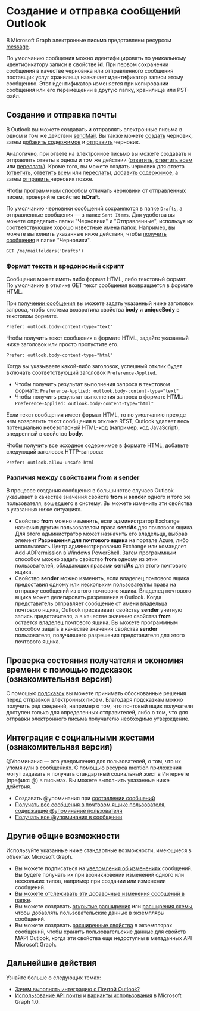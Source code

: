 # <a name="create-and-send-outlook-messages"></a>Создание и отправка сообщений Outlook

В Microsoft Graph электронные письма представлены ресурсом [message](../api-reference/v1.0/resources/message.md). 

По умолчанию сообщения можно идентифицировать по уникальному идентификатору записи в свойстве **id**. При первом сохранении сообщения в качестве черновика или отправленного сообщения поставщик услуг хранилища назначает идентификатор записи этому сообщению. Этот идентификатор изменяется при копировании сообщения или его перемещении в другую папку, хранилище или PST-файл.

## <a name="creating-and-sending-mail"></a>Создание и отправка почты

В Outlook вы можете создавать и отправлять электронные письма в одном и том же действии [sendMail](../api-reference/v1.0/api/user_sendmail.md). Вы также можете [создать](../api-reference/v1.0/api/user_post_messages.md) черновик, затем [добавить содержимое](../api-reference/v1.0/api/message_update.md) и [отправить](../api-reference/v1.0/api/message_send.md) черновик.

Аналогично, при ответе на электронное письмо вы можете создавать и отправлять ответы в одном и том же действии ([ответить](../api-reference/v1.0/api/message_reply.md), [ответить всем](../api-reference/v1.0/api//message_replyall.md) или [переслать](../api-reference/v1.0/api/message_forward.md)). Кроме того, вы можете создать черновик для ответа ([ответить](../api-reference/v1.0/api/message_createreply.md), [ответить всем](../api-reference/v1.0/api//message_createreplyall.md) или [переслать](../api-reference/v1.0/api/message_createforward.md)), [добавить содержимое](../api-reference/v1.0/api/message_update.md), а затем [отправить ](../api-reference/v1.0/api/message_send.md) черновик позже.

Чтобы программным способом отличать черновики от отправленных писем, проверяйте свойство **isDraft**. 

По умолчанию черновики сообщений сохраняются в папке `Drafts`, а отправленные сообщения — в папке `Sent Items`. Для удобства вы можете определить папки "Черновики" и "Отправленные", используя их соответствующие хорошо известные имена папок. Например, вы можете выполнить указанные ниже действия, чтобы [получить сообщения](../api-reference/v1.0/api/user_list_messages.md) в папке "Черновики".

```http
GET /me/mailfolders('Drafts')
```

### <a name="body-format-and-malicious-script"></a>Формат текста и вредоносный скрипт

<!-- Remove the following 2 sections from the message.md topics 
-->

Сообщение может иметь либо формат HTML, либо текстовый формат. По умолчанию в отклике GET текст сообщения возвращается в формате HTML.

При [получении сообщения](../api-reference/v1.0/api/message_get.md) вы можете задать указанный ниже заголовок запроса, чтобы система возвратила свойства **body** и **uniqueBody** в текстовом формате.

```
Prefer: outlook.body-content-type="text"
```
Чтобы получить текст сообщения в формате HTML, задайте указанный ниже заголовок или просто пропустите его.
```
Prefer: outlook.body-content-type="html"
```

Когда вы указываете какой-либо заголовок, успешный отклик будет включать соответствующий заголовок `Preference-Applied`.

- Чтобы получить результат выполнения запроса в текстовом формате: `Preference-Applied: outlook.body-content-type="text"`
- Чтобы получить результат выполнения запроса в формате HTML: `Preference-Applied: outlook.body-content-type="html"`

Если текст сообщения имеет формат HTML, то по умолчанию прежде чем возвратить текст сообщения в отклике REST, Outlook удаляет весь потенциально небезопасный HTML-код (например, код JavaScript), внедренный в свойство **body**.

Чтобы получить все исходное содержимое в формате HTML, добавьте следующий заголовок HTTP-запроса:
```
Prefer: outlook.allow-unsafe-html
```

### <a name="differentiating-the-from-and-sender-properties"></a>Различия между свойствами from и sender

В процессе создания сообщения в большинстве случаев Outlook указывает в качестве значения свойств **from** и **sender** одного и того же пользователя, вошедшего в систему. Вы можете изменить эти свойства в указанных ниже ситуациях.

- Свойство **from** можно изменить, если администратор Exchange назначил другим пользователям права **sendAs** для почтового ящика. Для этого администратор может назначить его владельца, выбрав элемент **Разрешения для почтового ящика** на портале Azure, либо использовать Центр администрирования Exchange или командлет Add-ADPermission в Windows PowerShell. Затем программным способом можно задать свойство **from** одному из этих пользователей, обладающих правами **sendAs** для этого почтового ящика.
- Свойство **sender** можно изменить, если владелец почтового ящика предоставил одному или нескольким пользователям права на отправку сообщений из этого почтового ящика. Владелец почтового ящика может делегировать разрешения в Outlook. Когда представитель отправляет сообщение от имени владельца почтового ящика, Outlook присваивает свойству **sender** учетную запись представителя, а в качестве значения свойства **from** остается владелец почтового ящика. Вы можете программным способом задать в качестве значения свойства **sender** пользователя, получившего разрешения представителя для этого почтового ящика.

## <a name="using-mailtips-to-check-recipient-status-and-save-time-preview"></a>Проверка состояния получателя и экономия времени с помощью подсказок (ознакомительная версия)

С помощью [подсказок](../api-reference/beta/resources/mailtips.md) вы можете принимать обоснованные решения перед отправкой электронных писем. Благодаря подсказкам можно получить ряд сведений, например о том, что почтовый ящик получателя доступен только для определенных отправителей, либо о том, что для отправки электронного письма получателю необходимо утверждение.

## <a name="integrating-with--social-gesture-preview"></a>Интеграция с социальными жестами (ознакомительная версия)

@Упоминания — это уведомления для пользователей, о том, что их упомянули в сообщениях. С помощью ресурса [mention](../api-reference/beta/resources/mention.md) приложения могут задавать и получать стандартный социальный жест в Интернете (префикс @) в письмах.
Вы можете выполнить указанные ниже действия.

- Создавать @упоминания при [составлении сообщений](../api-reference/beta/api/user_post_messages.md#request-2)
- [Получать все сообщения в почтовом ящике пользователя, содержащие @упоминание пользователя](../api-reference/beta/api/user_list_messages.md#request-2)
- [Получать все @упоминания в сообщении](../api-reference/beta/api/message_get.md#request-2) 


## <a name="other-shared-capabilities"></a>Другие общие возможности

Используйте указанные ниже стандартные возможности, имеющиеся в объектах Microsoft Graph.

- Вы можете подписаться на [уведомления об изменениях](../api-reference/v1.0/resources/webhooks.md) сообщений. Вы будете получать их при возникновении изменений одного или нескольких типов, например при создании или изменении сообщений.
- [Вы можете отслеживать эти добавочные изменения сообщений в папке](delta_query_messages.md).
- Вы можете создавать [открытые расширения](extensibility_overview.md#open-extensions) или [расширения схемы](extensibility_overview.md#schema-extensions), чтобы добавлять пользовательские данные в экземпляры сообщений.
- Вы можете создавать [расширенные свойства](../api-reference/v1.0/resources/extended-properties-overview.md) в экземплярах сообщений, чтобы хранить пользовательские данные для свойств MAPI Outlook, когда эти свойства еще недоступны в метаданных API Microsoft Graph.

## <a name="next-steps"></a>Дальнейшие действия

Узнайте больше о следующих темах:

- [Зачем выполнять интеграцию с Почтой Outlook?](outlook-mail-concept-overview.md)
- [Использование API почты](../api-reference/v1.0/resources/mail_api_overview.md) и [варианты использования](../api-reference/v1.0/resources/mail_api_overview.md#common-use-cases) в Microsoft Graph 1.0.